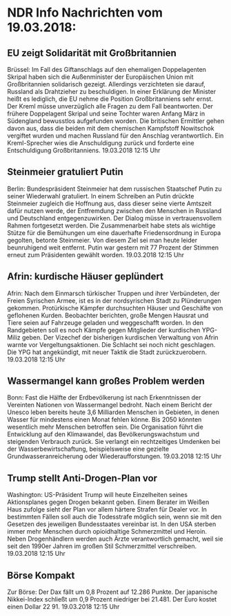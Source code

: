 # NDR Info Nachrichten vom 19.03.2018:


## EU zeigt Solidarität mit Großbritannien
Brüssel: Im Fall des Giftanschlags auf den ehemaligen Doppelagenten Skripal haben sich die Außenminister der Europäischen Union mit Großbritannien solidarisch gezeigt. Allerdings verzichteten sie darauf, Russland als Drahtzieher zu beschuldigen. In einer Erklärung der Minister heißt es lediglich, die EU nehme
die Position Großbritanniens sehr ernst. Der Kreml müsse unverzüglich alle Fragen zu dem Fall beantworten. Der frühere Doppelagent Skripal und seine Tochter waren Anfang März in Südengland bewusstlos aufgefunden worden. Die britischen Ermittler gehen davon aus, dass die beiden mit dem chemischen Kampfstoff Nowitschok vergiftet wurden und machen Russland für den Anschlag verantwortlich. Ein Kreml-Sprecher wies die Anschuldigung zurück und forderte eine Entschuldigung Großbritanniens. 19.03.2018 12:15 Uhr 

## Steinmeier  gratuliert Putin
Berlin:    Bundespräsident Steinmeier hat dem russischen Staatschef Putin zu seiner Wiederwahl gratuliert. In einem Schreiben an Putin drückte Steinmeier zugleich die Hoffnung aus, dass dieser seine vierte Amtszeit dafür nutzen werde, der Entfremdung zwischen den Menschen in Russland und Deutschland entgegenzuwirken. Der Dialog müsse in vertrauensvollem Rahmen fortgesetzt werden. Die Zusammenarbeit habe stets als wichtige Stütze für die Bemühungen um eine dauerhafte Friedensordnung in Europa gegolten, betonte Steinmeier. Von diesem Ziel sei man heute leider beunruhigend weit entfernt. Putin war gestern mit 77 Prozent der Stimmen erneut zum Präsidenten gewählt worden. 19.03.2018 12:15 Uhr 

## Afrin: kurdische Häuser geplündert
Afrin:	Nach dem Einmarsch türkischer Truppen und ihrer Verbündeten, der Freien Syrischen Armee, ist es in der nordsyrischen Stadt zu Plünderungen gekommen. Protürkische Kämpfer durchsuchten Häuser und Geschäfte von geflohenen Kurden. Beobachter berichten, große Mengen Hausrat und Tiere seien auf Fahrzeuge geladen und weggeschafft worden. In den Randgebieten soll es noch Kämpfe gegen Mitglieder der kurdischen YPG-Miliz geben. Der Vizechef der bisherigen kurdischen Verwaltung von Afrin warnte vor Vergeltungsaktionen. Die Schlacht sei noch nicht geschlagen. Die YPG hat angekündigt, mit neuer Taktik die Stadt zurückzuerobern. 19.03.2018 12:15 Uhr 

## Wassermangel kann großes Problem werden
Bonn:	Fast die Hälfte der Erdbevölkerung ist nach Erkenntnissen der Vereinten Nationen von Wassermangel bedroht. Nach einem Bericht der Unesco leben bereits heute 3,6 Milliarden Menschen in Gebieten, in denen Wasser für mindestens einen Monat fehlen könne. Bis 2050 könnten wesentlich mehr Menschen betroffen sein. Die Organisation führt die Entwicklung auf den Klimawandel, das Bevölkerungswachstum und steigenden Verbrauch zurück. Sie verlangt ein rechtzeitiges Umdenken bei der Wasserbewirtschaftung, beispielsweise eine gezielte Grundwasseranreicherung oder Wiederaufforstungen. 19.03.2018 12:15 Uhr 

## Trump stellt Anti-Drogen-Plan vor
Washington: US-Präsident Trump will heute Einzelheiten seines Aktionsplanes gegen Drogen bekannt geben. Einem Berater im Weißen Haus zufolge sieht der Plan vor allem härtere Strafen für Dealer vor. In bestimmten Fällen soll auch die Todesstrafe möglich sein, wenn sie mit den Gesetzen des jeweiligen Bundesstaates vereinbar ist. In den USA sterben immer mehr Menschen durch opioidhaltige Schmerzmittel und Heroin. Neben Drogenhändlern werden auch Ärzte verantwortlich gemacht, weil sie seit den 1990er Jahren im großen Stil Schmerzmittel verschreiben. 19.03.2018 12:15 Uhr 

## Börse Kompakt
Zur Börse: Der Dax fällt um 0,8 Prozent auf 12.286 Punkte. Der japanische Nikkei-Index schließt um 0,9 Prozent  niedriger bei 21.481. Der Euro kostet einen Dollar 22 91. 19.03.2018 12:15 Uhr 
